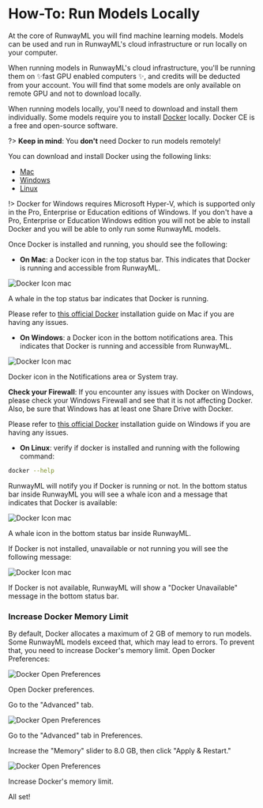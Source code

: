 # How-To: Run Models Locally

At the core of RunwayML you will find machine learning models. Models can be used and run in RunwayML's cloud infrastructure or run locally on your computer.

When running models in RunwayML's cloud infrastructure, you'll be running them on ✨fast GPU enabled computers ✨, and credits will be deducted from your account. You will find that some models are only available on remote GPU and not to download locally. 

When running models locally, you'll need to download and install them individually. Some models require you to install [Docker](https://www.docker.com/) locally. Docker CE is a free and open-source software.

?>  **Keep in mind**: You **don't** need Docker to run models remotely!

You can download and install Docker using the following links:

- [Mac](https://download.docker.com/mac/stable/Docker.dmg)
- [Windows](https://download.docker.com/win/stable/Docker%20for%20Windows%20Installer.exe)
- [Linux](https://docs.docker.com/install/linux/docker-ce/ubuntu/)

!> Docker for Windows requires Microsoft Hyper-V, which is supported only in the Pro, Enterprise or Education editions of Windows. If you don't have a Pro, Enterprise or Education Windows edition you will not be able to install Docker and you will be able to only run some RunwayML models. 

Once Docker is installed and running, you should see the following:

- **On Mac**: a Docker icon in the top status bar. This indicates that Docker is running and accessible from RunwayML.

<div class="Img-Small">
  <img src="https://runway.nyc3.digitaloceanspaces.com/documentation/docker-bar-mac.png" alt="Docker Icon mac" >
  <p>A whale in the top status bar indicates that Docker is running.</p>
</div>

Please refer to [this official Docker](https://docs.docker.com/docker-for-mac/install/#install-and-run-docker-for-mac) installation guide on Mac if you are having any issues.

- **On Windows**: a Docker icon in the bottom notifications area. This indicates that Docker is running and accessible from RunwayML.

<div class="Img-Small">
  <img src="https://runway.nyc3.digitaloceanspaces.com/documentation/docker-bar-windows.png" alt="Docker Icon mac" >
  <p>Docker icon in the Notifications area or System tray. </p>
</div>

<p class='note'><b>Check your Firewall</b>: If you encounter any issues with Docker on Windows, please check your Windows Firewall and see that it is not affecting Docker. Also, be sure that Windows has at least one Share Drive with Docker.</p>

Please refer to [this official Docker](https://docs.docker.com/docker-for-windows/) installation guide on Windows if you are having any issues.

- **On Linux**: verify if docker is installed and running with the following command:

```sh
docker --help
```

RunwayML will notify you if Docker is running or not. In the bottom status bar inside RunwayML you will see a whale icon and a message that indicates that Docker is available:

<div class="Img-Small">
  <img src="https://runway.nyc3.digitaloceanspaces.com/documentation/docker-available-Runway.png" alt="Docker Icon mac" >
  <p>A whale icon in the bottom status bar inside RunwayML.</p>
</div>

If Docker is not installed, unavailable or not running you will see the following message:

<div class="Img-Small">
  <img src="https://runway.nyc3.digitaloceanspaces.com/documentation/docker-unavailable-Runway.png" alt="Docker Icon mac" >
  <p>If Docker is not available, RunwayML will show a "Docker Unavailable" message in the bottom status bar.</p>
</div>

### Increase Docker Memory Limit

By default, Docker allocates a maximum of 2 GB of memory to run models. Some RunwayML models exceed that, which may lead to errors. To prevent that, you need to increase Docker's memory limit. Open Docker Preferences:

<div class="Img-Small">
  <img src="https://runway.nyc3.cdn.digitaloceanspaces.com/documentation/docker_open_preferences.png" alt="Docker Open Preferences" >
  <p>Open Docker preferences.</p>
</div>

Go to the "Advanced" tab.

<div class="Img-Small">
  <img src="https://runway.nyc3.cdn.digitaloceanspaces.com/documentation/docker_advanced_tab.png" alt="Docker Open Preferences" >
  <p>Go to the "Advanced" tab in Preferences.</p>
</div>

Increase the "Memory" slider to 8.0 GB, then click "Apply & Restart." 

<div class="Img-Small">
  <img src="https://runway.nyc3.cdn.digitaloceanspaces.com/documentation/docker_increase_limit.png" alt="Docker Open Preferences" >
  <p>Increase Docker's memory limit.</p>
</div>

All set!